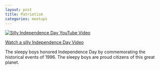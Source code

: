 ```yaml
---
layout: post
title: Patriotism
categories: meetups
---
```


[![Silly Independence Day YouTube Video](https://img.youtube.com/vi/cC0CtBIK8Pw/0.jpg)](https://www.youtube.com/watch?v=cC0CtBIK8Pw)

[Watch a silly Independence Day Video](https://www.youtube.com/watch?v=cC0CtBIK8Pw)

The sleepy boys honored Independence Day by commemorating the historical events of 1996. The sleepy boys are proud citizens of this great planet.
